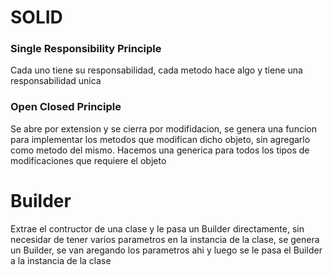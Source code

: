 

# SOLID

### Single Responsibility Principle
Cada uno tiene su responsabilidad, cada metodo hace algo y tiene una responsabilidad unica

### Open Closed Principle
Se abre por extension y se cierra por modifidacion, se genera una funcion para implementar los metodos que modifican dicho objeto, sin agregarlo como metodo del mismo. Hacemos una generica para todos los tipos de modificaciones que requiere el objeto


# Builder
Extrae el contructor de una clase y le pasa un Builder directamente, sin necesidar de tener varios parametros en la instancia de la clase, se genera un Builder, se van aregando los parametros ahi y luego se le pasa el Builder a la instancia de la clase